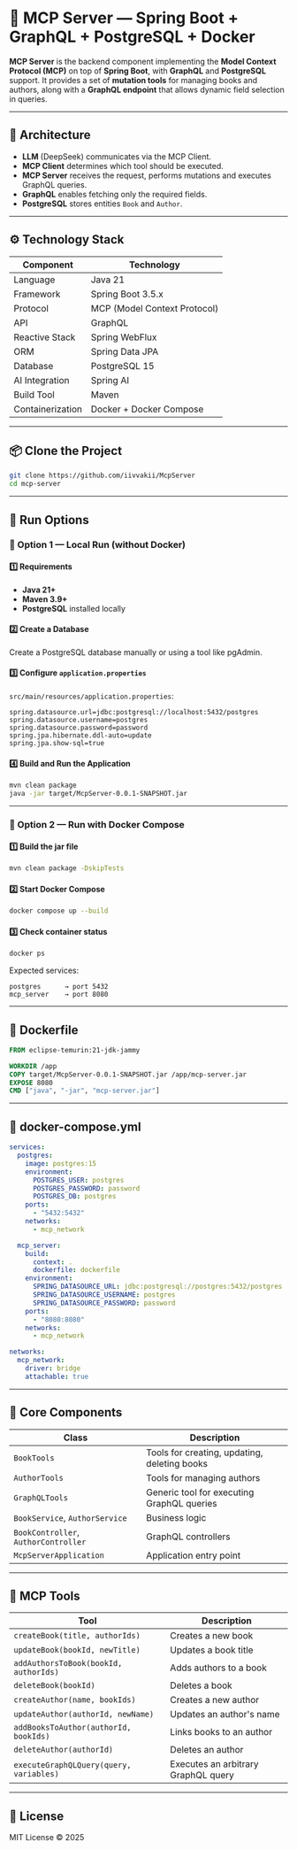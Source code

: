 # 📘 MCP Server — Spring Boot + GraphQL + PostgreSQL + Docker

**MCP Server** is the backend component implementing the **Model Context Protocol (MCP)** on top of **Spring Boot**, with **GraphQL** and **PostgreSQL** support.
It provides a set of **mutation tools** for managing books and authors, along with a **GraphQL endpoint** that allows dynamic field selection in queries.

---

## 🧠 Architecture

* **LLM** (DeepSeek) communicates via the MCP Client.
* **MCP Client** determines which tool should be executed.
* **MCP Server** receives the request, performs mutations and executes GraphQL queries.
* **GraphQL** enables fetching only the required fields.
* **PostgreSQL** stores entities `Book` and `Author`.

---

## ⚙️ Technology Stack

| Component        | Technology                   |
| ---------------- | ---------------------------- |
| Language         | Java 21                      |
| Framework        | Spring Boot 3.5.x            |
| Protocol         | MCP (Model Context Protocol) |
| API              | GraphQL                      |
| Reactive Stack   | Spring WebFlux               |
| ORM              | Spring Data JPA              |
| Database         | PostgreSQL 15                |
| AI Integration   | Spring AI                    |
| Build Tool       | Maven                        |
| Containerization | Docker + Docker Compose      |

---

## 📦 Clone the Project

```bash
git clone https://github.com/iivvakii/McpServer
cd mcp-server
```

---

## 🚀 Run Options

### 🔹 Option 1 — Local Run (without Docker)

#### 1️⃣ Requirements

* **Java 21+**
* **Maven 3.9+**
* **PostgreSQL** installed locally

#### 2️⃣ Create a Database

Create a PostgreSQL database manually or using a tool like pgAdmin.

#### 3️⃣ Configure `application.properties`

`src/main/resources/application.properties`:

```properties
spring.datasource.url=jdbc:postgresql://localhost:5432/postgres
spring.datasource.username=postgres
spring.datasource.password=password
spring.jpa.hibernate.ddl-auto=update
spring.jpa.show-sql=true
```

#### 4️⃣ Build and Run the Application

```bash
mvn clean package
java -jar target/McpServer-0.0.1-SNAPSHOT.jar
```

---

### 🔹 Option 2 — Run with Docker Compose

#### 1️⃣ Build the jar file

```bash
mvn clean package -DskipTests
```

#### 2️⃣ Start Docker Compose

```bash
docker compose up --build
```

#### 3️⃣ Check container status

```bash
docker ps
```

Expected services:

```
postgres      → port 5432
mcp_server    → port 8080
```

---

## 📘 Dockerfile

```dockerfile
FROM eclipse-temurin:21-jdk-jammy

WORKDIR /app
COPY target/McpServer-0.0.1-SNAPSHOT.jar /app/mcp-server.jar
EXPOSE 8080
CMD ["java", "-jar", "mcp-server.jar"]
```

---

## 🧱 docker-compose.yml

```yaml
services:
  postgres:
    image: postgres:15
    environment:
      POSTGRES_USER: postgres
      POSTGRES_PASSWORD: password
      POSTGRES_DB: postgres
    ports:
      - "5432:5432"
    networks:
      - mcp_network

  mcp_server:
    build:
      context: .
      dockerfile: dockerfile
    environment:
      SPRING_DATASOURCE_URL: jdbc:postgresql://postgres:5432/postgres
      SPRING_DATASOURCE_USERNAME: postgres
      SPRING_DATASOURCE_PASSWORD: password
    ports:
      - "8080:8080"
    networks:
      - mcp_network

networks:
  mcp_network:
    driver: bridge
    attachable: true
```

---

## 🧩 Core Components

| Class                                | Description                                  |
| ------------------------------------ | -------------------------------------------- |
| `BookTools`                          | Tools for creating, updating, deleting books |
| `AuthorTools`                        | Tools for managing authors                   |
| `GraphQLTools`                       | Generic tool for executing GraphQL queries   |
| `BookService`, `AuthorService`       | Business logic                               |
| `BookController`, `AuthorController` | GraphQL controllers                          |
| `McpServerApplication`               | Application entry point                      |

---

## 🧠 MCP Tools

| Tool                                    | Description                         |
| --------------------------------------- | ----------------------------------- |
| `createBook(title, authorIds)`          | Creates a new book                  |
| `updateBook(bookId, newTitle)`          | Updates a book title                |
| `addAuthorsToBook(bookId, authorIds)`   | Adds authors to a book              |
| `deleteBook(bookId)`                    | Deletes a book                      |
| `createAuthor(name, bookIds)`           | Creates a new author                |
| `updateAuthor(authorId, newName)`       | Updates an author's name            |
| `addBooksToAuthor(authorId, bookIds)`   | Links books to an author            |
| `deleteAuthor(authorId)`                | Deletes an author                   |
| `executeGraphQLQuery(query, variables)` | Executes an arbitrary GraphQL query |

---

## 🧾 License

MIT License © 2025
